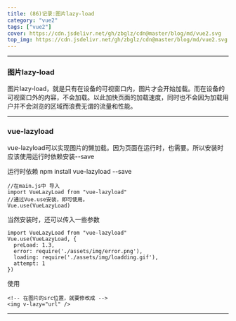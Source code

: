 ```yaml
---
title: (86)记录:图片lazy-load
category: "vue2"
tags: ["vue2"]
cover: https://cdn.jsdelivr.net/gh/zbglz/cdn@master/blog/md/vue2.svg
top_img: https://cdn.jsdelivr.net/gh/zbglz/cdn@master/blog/md/vue2.svg
---
```


***

### 图片lazy-load

图片lazy-load，就是只有在设备的可视窗口内，图片才会开始加载。而在设备的可视窗口外的内容，不会加载。以此加快页面的加载速度，同时也不会因为加载用户并不会浏览的区域而浪费无谓的流量和性能。

***

### vue-lazyload

vue-lazyload可以实现图片的懒加载。因为页面在运行时，也需要。所以安装时应该使用运行时依赖安装--save

运行时依赖
npm install vue-lazyload --save


    //在main.js中 导入
    import VueLazyLoad from "vue-lazyload"
    //通过Vue.use安装，即可使用。
    Vue.use(VueLazyLoad)

当然安装时，还可以传入一些参数


    import VueLazyLoad from "vue-lazyload"
    Vue.use(VueLazyLoad, {
      preLoad: 1.3,
      error: require('./assets/img/error.png'),
      loading: require('./assets/img/loadding.gif'),
      attempt: 1
    })


使用


    <!-- 在图片的src位置，就要修改成 -->
    <img v-lazy="url" />


***